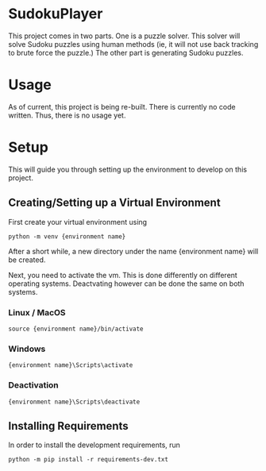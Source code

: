 # SudokuPlayer
This project comes in two parts. One is a puzzle solver. This solver
will solve Sudoku puzzles using human methods (ie, it will not
use back tracking to brute force the puzzle.) The other part is
generating Sudoku puzzles.

# Usage
As of current, this project is being re-built. There is currently
no code written. Thus, there is no usage yet.

# Setup
This will guide you through setting up the environment to develop on
this project.

## Creating/Setting up a Virtual Environment
First create your virtual environment using
``` commandline
python -m venv {environment name}
```
After a short while, a new directory under the name {environment
name} will be created.

Next, you need to activate the vm. This is done differently
on different operating systems. Deactvating however can be done the
same on both systems.

### Linux / MacOS
``` commandline
source {environment name}/bin/activate
```

### Windows
``` commandline
{environment name}\Scripts\activate
```

### Deactivation
``` commandline
{environment name}\Scripts\deactivate
```

## Installing Requirements
In order to install the development requirements, run
``` commandline
python -m pip install -r requirements-dev.txt
```
